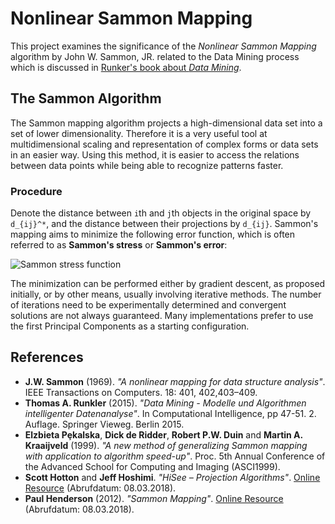 # Nonlinear Sammon Mapping
This project examines the significance of the _Nonlinear Sammon Mapping_ algorithm
by John W. Sammon, JR. related to the Data Mining process which is discussed in
[Runker's book about _Data Mining_](https://link.springer.com/book/10.1007%2F978-3-8348-2171-3).

## The Sammon Algorithm
The Sammon mapping algorithm projects a high-dimensional data set into a set of lower
dimensionality. Therefore it is a very useful tool at multidimensional scaling and
representation of complex forms or data sets in an easier way. Using this method,
it is easier to access the relations between data points while being able to
recognize patterns faster.

### Procedure
Denote the distance between `i`th and `j`th objects in the original space by
`d_{ij}^*`, and the distance between their projections by `d_{ij}`.
Sammon's mapping aims to minimize the following error function, which is often referred to as
**Sammon's stress** or **Sammon's error**:

![Sammon stress function](https://camo.githubusercontent.com/06d0bb30809939df61df8dc7ef98fc9cd1051a38/68747470733a2f2f77696b696d656469612e6f72672f6170692f726573745f76312f6d656469612f6d6174682f72656e6465722f7376672f61313632613863313963383635383639636462386563376230616136636430643765396633633638)

The minimization can be performed either by gradient descent, as proposed initially,
or by other means, usually involving iterative methods. The number of iterations need
to be experimentally determined and convergent solutions are not always guaranteed.
Many implementations prefer to use the first Principal Components as a starting configuration.

## References
* **J.W. Sammon** (1969). _"A nonlinear mapping for data structure analysis"_.
  IEEE Transactions on Computers. 18: 401, 402,403–409.
* **Thomas A. Runkler** (2015). _"Data Mining - Modelle und Algorithmen intelligenter Datenanalyse"_.
  In Computational Intelligence, pp 47-51. 2. Auflage. Springer Vieweg. Berlin 2015.
* **Elzbieta Pȩkalska**, **Dick de Ridder**, **Robert P.W. Duin** and **Martin A. Kraaijveld** (1999).
  _"A new method of generalizing Sammon mapping with application to algorithm speed-up"_.
  Proc. 5th Annual Conference of the Advanced School for Computing and Imaging (ASCI1999).
* **Scott Hotton** and **Jeff Hoshimi**. _"HiSee – Projection Algorithms"_.
  [Online Resource](http://hisee.sourceforge.net) (Abrufdatum: 08.03.2018).
* **Paul Henderson** (2012). _"Sammon Mapping"_.
  [Online Resource](http://homepages.inf.ed.ac.uk/rbf/CVonline/LOCAL_COPIES/AV0910/henderson.pdf) (Abrufdatum: 08.03.2018).

